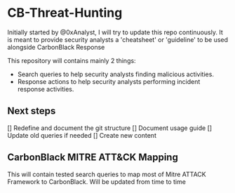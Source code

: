 # CB-Threat-Hunting
Initially started by @0xAnalyst, I will try to update this repo continuously.
It is meant to provide security analysts a 'cheatsheet' or 'guideline' to be used alongside CarbonBlack Response

This repository will contains mainly 2 things:
- Search queries to help security analysts finding malicious activities.
- Response actions to help security analysts performing incident response activities. 

## Next steps
[] Redefine and document the git structure
[] Document usage guide
[] Update old queries if needed
[] Create new content

## CarbonBlack MITRE ATT&CK Mapping
This will contain tested search queries to map most of Mitre ATTACK Framework to CarbonBlack. Will be updated from time to time

